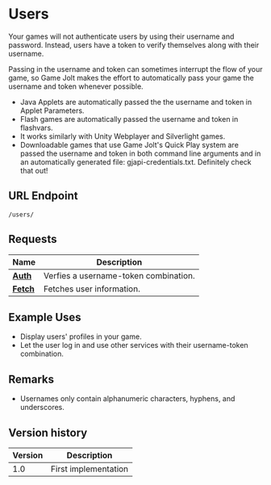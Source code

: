 # Users

Your games will not authenticate users by using their username and password. Instead, users have a token to verify themselves along with their username.

Passing in the username and token can sometimes interrupt the flow of your game, so Game Jolt makes the effort to automatically pass your game the username and token whenever possible.

- Java Applets are automatically passed the the username and token in Applet Parameters.
- Flash games are automatically passed the username and token in flashvars.
- It works similarly with Unity Webplayer and Silverlight games.
- Downloadable games that use Game Jolt's Quick Play system are passed the username and token in both command line arguments and in an automatically generated file: gjapi-credentials.txt. Definitely check that out!

## URL Endpoint
```
/users/
```

## Requests

Name | Description
--- | ---
[**Auth**](/users/auth.md) | Verfies a username-token combination.
[**Fetch**](/users/fetch.md) | Fetches user information.

## Example Uses

- Display users' profiles in your game.
- Let the user log in and use other services with their username-token combination.

## Remarks

- Usernames only contain alphanumeric characters, hyphens, and underscores.

## Version history

Version | Description
--- | ---
1.0 | First implementation

